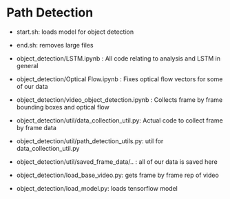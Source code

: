 # Path Detection

* start.sh: loads model for object detection
* end.sh: removes large files

* object_detection/LSTM.ipynb :  All code relating to analysis and LSTM in general
* object_detection/Optical Flow.ipynb : Fixes optical flow vectors for some of our data
* object_detection/video_object_detection.ipynb : Collects frame by frame bounding boxes and optical flow
* object_detection/util/data_collection_util.py: Actual code to collect frame by frame data
* object_detection/util/path_detection_utils.py: util for data_collection_util.py
* object_detection/util/saved_frame_data/.. : all of our data is saved here
* object_detection/load_base_video.py: gets frame by frame rep of video
* object_detection/load_model.py: loads tensorflow model